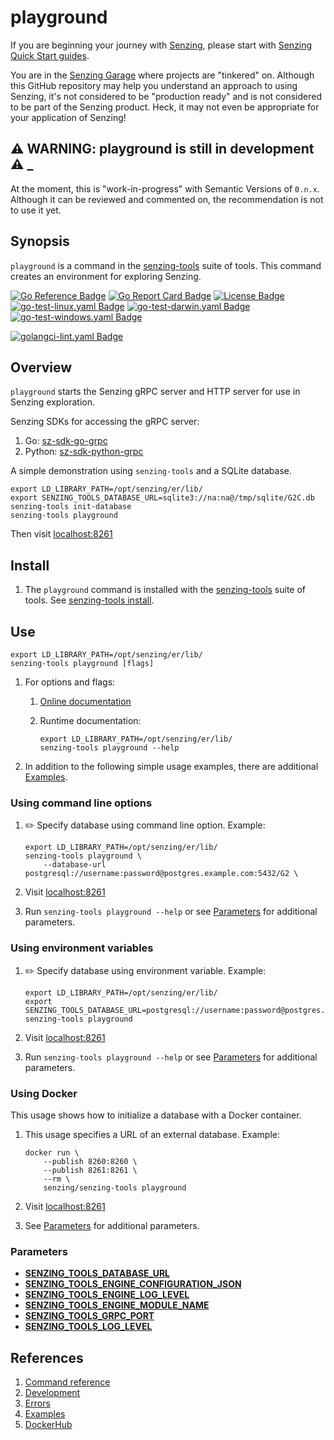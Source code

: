 # playground

If you are beginning your journey with [Senzing],
please start with [Senzing Quick Start guides].

You are in the [Senzing Garage] where projects are "tinkered" on.
Although this GitHub repository may help you understand an approach to using Senzing,
it's not considered to be "production ready" and is not considered to be part of the Senzing product.
Heck, it may not even be appropriate for your application of Senzing!

## :warning: WARNING: playground is still in development :warning: _

At the moment, this is "work-in-progress" with Semantic Versions of `0.n.x`.
Although it can be reviewed and commented on,
the recommendation is not to use it yet.

## Synopsis

`playground` is a command in the [senzing-tools] suite of tools.
This command creates an environment for exploring Senzing.

[![Go Reference Badge]][Package reference]
[![Go Report Card Badge]][Go Report Card]
[![License Badge]][License]
[![go-test-linux.yaml Badge]][go-test-linux.yaml]
[![go-test-darwin.yaml Badge]][go-test-darwin.yaml]
[![go-test-windows.yaml Badge]][go-test-windows.yaml]

[![golangci-lint.yaml Badge]][golangci-lint.yaml]

## Overview

`playground` starts the Senzing gRPC server and HTTP server for use in Senzing exploration.

Senzing SDKs for accessing the gRPC server:

1. Go: [sz-sdk-go-grpc]
1. Python: [sz-sdk-python-grpc]

A simple demonstration using `senzing-tools` and a SQLite database.

```console
export LD_LIBRARY_PATH=/opt/senzing/er/lib/
export SENZING_TOOLS_DATABASE_URL=sqlite3://na:na@/tmp/sqlite/G2C.db
senzing-tools init-database
senzing-tools playground

```

Then visit [localhost:8261]

## Install

1. The `playground` command is installed with the [senzing-tools] suite of tools.
   See [senzing-tools install].

## Use

```console
export LD_LIBRARY_PATH=/opt/senzing/er/lib/
senzing-tools playground [flags]
```

1. For options and flags:
    1. [Online documentation]
    1. Runtime documentation:

        ```console
        export LD_LIBRARY_PATH=/opt/senzing/er/lib/
        senzing-tools playground --help
        ```

1. In addition to the following simple usage examples, there are additional [Examples].

### Using command line options

1. :pencil2: Specify database using command line option.
   Example:

    ```console
    export LD_LIBRARY_PATH=/opt/senzing/er/lib/
    senzing-tools playground \
        --database-url postgresql://username:password@postgres.example.com:5432/G2 \

    ```

1. Visit [localhost:8261]
1. Run `senzing-tools playground --help` or see [Parameters] for additional parameters.

### Using environment variables

1. :pencil2: Specify database using environment variable.
   Example:

    ```console
    export LD_LIBRARY_PATH=/opt/senzing/er/lib/
    export SENZING_TOOLS_DATABASE_URL=postgresql://username:password@postgres.example.com:5432/G2
    senzing-tools playground
    ```

1. Visit [localhost:8261]
1. Run `senzing-tools playground --help` or see [Parameters] for additional parameters.

### Using Docker

This usage shows how to initialize a database with a Docker container.

1. This usage specifies a URL of an external database.
   Example:

    ```console
    docker run \
        --publish 8260:8260 \
        --publish 8261:8261 \
        --rm \
        senzing/senzing-tools playground

    ```

1. Visit [localhost:8261]
1. See [Parameters] for additional parameters.

### Parameters

- **[SENZING_TOOLS_DATABASE_URL]**
- **[SENZING_TOOLS_ENGINE_CONFIGURATION_JSON]**
- **[SENZING_TOOLS_ENGINE_LOG_LEVEL]**
- **[SENZING_TOOLS_ENGINE_MODULE_NAME]**
- **[SENZING_TOOLS_GRPC_PORT]**
- **[SENZING_TOOLS_LOG_LEVEL]**

## References

1. [Command reference]
1. [Development]
1. [Errors]
1. [Examples]
1. [DockerHub]

[Command reference]: https://garage.senzing.com/senzing-tools/senzing-tools_playground.html
[Development]: docs/development.md
[DockerHub]: https://hub.docker.com/r/senzing/playground
[Errors]: docs/errors.md
[Examples]: docs/examples.md
[Go Reference Badge]: https://pkg.go.dev/badge/github.com/senzing-garage/playground.svg
[Go Report Card Badge]: https://goreportcard.com/badge/github.com/senzing-garage/playground
[Go Report Card]: https://goreportcard.com/report/github.com/senzing-garage/playground
[go-test-darwin.yaml Badge]: https://github.com/senzing-garage/playground/actions/workflows/go-test-darwin.yaml/badge.svg
[go-test-darwin.yaml]: https://github.com/senzing-garage/playground/actions/workflows/go-test-darwin.yaml
[go-test-linux.yaml Badge]: https://github.com/senzing-garage/playground/actions/workflows/go-test-linux.yaml/badge.svg
[go-test-linux.yaml]: https://github.com/senzing-garage/playground/actions/workflows/go-test-linux.yaml
[go-test-windows.yaml Badge]: https://github.com/senzing-garage/playground/actions/workflows/go-test-windows.yaml/badge.svg
[go-test-windows.yaml]: https://github.com/senzing-garage/playground/actions/workflows/go-test-windows.yaml
[golangci-lint.yaml Badge]: https://github.com/senzing-garage/playground/actions/workflows/golangci-lint.yaml/badge.svg
[golangci-lint.yaml]: https://github.com/senzing-garage/playground/actions/workflows/golangci-lint.yaml
[License Badge]: https://img.shields.io/badge/License-Apache2-brightgreen.svg
[License]: https://github.com/senzing-garage/playground/blob/main/LICENSE
[localhost:8261]: http://localhost:8261
[Online documentation]: https://hub.senzing.com/senzing-tools/senzing-tools_playground.html
[Package reference]: https://pkg.go.dev/github.com/senzing-garage/playground
[Parameters]: #parameters
[Senzing Garage]: https://github.com/senzing-garage-garage
[Senzing Quick Start guides]: https://docs.senzing.com/quickstart/
[SENZING_TOOLS_DATABASE_URL]: https://github.com/senzing-garage/knowledge-base/blob/main/lists/environment-variables.md#senzing_tools_database_url
[SENZING_TOOLS_ENGINE_CONFIGURATION_JSON]: https://github.com/senzing-garage/knowledge-base/blob/main/lists/environment-variables.md#senzing_tools_engine_configuration_json
[SENZING_TOOLS_ENGINE_LOG_LEVEL]: https://github.com/senzing-garage/knowledge-base/blob/main/lists/environment-variables.md#senzing_tools_engine_log_level
[SENZING_TOOLS_ENGINE_MODULE_NAME]: https://github.com/senzing-garage/knowledge-base/blob/main/lists/environment-variables.md#senzing_tools_engine_module_name
[SENZING_TOOLS_GRPC_PORT]: https://github.com/senzing-garage/knowledge-base/blob/main/lists/environment-variables.md#senzing_tools_grpc_port
[SENZING_TOOLS_LOG_LEVEL]: https://github.com/senzing-garage/knowledge-base/blob/main/lists/environment-variables.md#senzing_tools_log_level
[senzing-tools install]: https://github.com/senzing-garage/senzing-tools#install
[senzing-tools]: https://github.com/senzing-garage/senzing-tools
[Senzing]: https://senzing.com/
[sz-sdk-go-grpc]: https://github.com/senzing-garage/sz-sdk-go-grpc
[sz-sdk-python-grpc]: https://github.com/senzing-garage/sz-sdk-python-grpc
